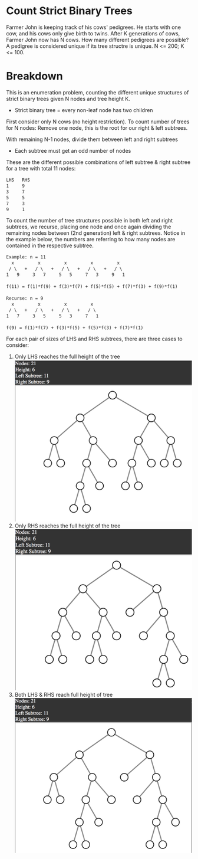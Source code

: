 # Count Strict Binary Trees
Farmer John is keeping track of his cows' pedigrees. He starts with one cow, and his cows only give birth to twins. After K generations of cows, Farmer John now has N cows. How many different pedigrees are possible? A pedigree is considered unique if its tree structre is unique. N <= 200; K <= 100.

# Breakdown

This is an enumeration problem, counting the different unique structures of strict binary trees given N nodes and tree height K.

* Strict binary tree = every non-leaf node has two children

First consider only N cows (no height restriction). To count number of trees for N nodes: Remove one node, this is the root for our right & left subtrees.

With remaining N-1 nodes, divide them between left and right subtrees

* Each subtree must get an odd number of nodes

These are the different possible combinations of left subtree & right subtree for a tree with total 11 nodes:

    LHS   RHS
    1     9
    3     7
    5     5
    7     3
    9     1

To count the number of tree structures possible in both left and right subtrees, we recurse, placing one node and once again dividing the remaining nodes between (2nd generation) left & right subtrees. Notice in the example below, the numbers are referring to how many nodes are contained in the respective subtree.

    Example: n = 11
      x         x         x         x         x
     / \   +   / \   +   / \   +   / \   +   / \
    1   9     3   7     5   5     7   3     9   1

    f(11) = f(1)*f(9) + f(3)*f(7) + f(5)*f(5) + f(7)*f(3) + f(9)*f(1)

    Recurse: n = 9
      x         x         x         x
     / \   +   / \   +   / \   +   / \
    1   7     3   5     5   3     7   1

    f(9) = f(1)*f(7) + f(3)*f(5) + f(5)*f(3) + f(7)*f(1)

For each pair of sizes of LHS and RHS subtrees, there are three cases to consider:
1. Only LHS reaches the full height of the tree
![](LeftSubtreeLonger.png)
2. Only RHS reaches the full height of the tree
![](RightSubtreeLonger.png)
3. Both LHS & RHS reach full height of tree
![](EqualHeightSubtrees.png)
